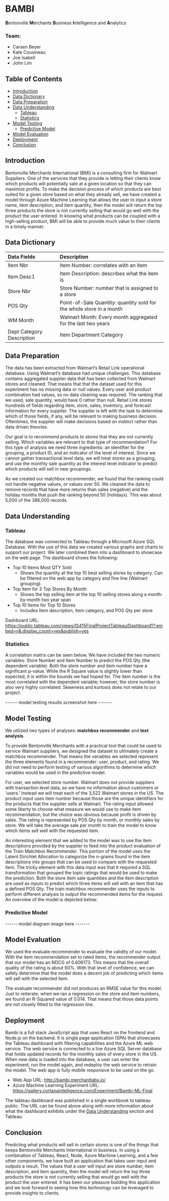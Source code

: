 

# BAMBI
**B**entonville **M**erchants **B**usiness **I**ntelligence and **A**nalytics

### Team: 

- Carsen Beyer
- Kate Cousineau
- Joe Isabell
- John Lim

## Table of Contents

- [Introduction](#introduction)
- [Data Dictionary](#data-dictionary)
- [Data Preparation](#data-preparation)
- [Data Understanding](#data-understanding)
  - [Tableau](#tableau)
  - [Statistics](#statistics)
- [Model Testing](#model-testing)
  - [Predictive Model](#predictive-model)
- [Model Evaluation](#model-evaluation)
- [Deployment](#deployment)
- [Conclusion](#conclusion)


## Introduction

Bentonville Merchants International (BMI) is a consulting firm for Walmart Suppliers. One of the services that they provide is letting their clients know which products will potentially sale at a given location so that they can maximize profits. To make the decision process of which products are best suited for a given store based on what they already sell, we have created a model through Azure Machine Learning that allows the user to input a store name, item description, and item quantity, then the model will return the top three products the store is not currently selling that would go well with the product the user entered. In knowing what products can be coupled with a high-selling product, BMI will be able to provide much value to their clients in a timely manner. 

## Data Dictionary

**Data Fields** | **Description**
:--- | :---
Item Nbr | Item Number: correlates with an item
Item Desc1 | Item Description: describes what the item is 
Store Nbr | Store Number: number that is assigned to a store
POS Qty | Point-of-Sale Quantity: quantity sold for the whole store in a month
WM Month | Walmart Month: Every month aggregated for the last two years
Dept Category Description | Item Department Category

## Data Preparation

The data has been extracted from Walmart’s Retail Link operational database. Using Walmart’s database had unique challenges. This database contains aggregated supplier data that has been collected from Walmart stores and cleaned. That means that that the dataset used for this experiment has no missing data or null values. Every user and product combination had values, so no data cleaning was required. The ranking that we used, sale quantity, would have 0 rather than null.
Retail Link stores hundreds of fields regarding item, store, sales, inventory, and forecast information for every supplier. The supplier is left with the task to determine which of those fields, if any, will be relevant to making business decision. Oftentimes, the supplier will make decisions based on instinct rather than data driven theories. 

Our goal is to recommend products to stores that they are not currently selling. Which variables are relevant to that type of recommendation? For this type of analysis we need three ingredients: an identifier for the grouping, a product ID, and an indicator of the level of interest. Since we cannot gather transactional level data, we will treat stores as a grouping, and use the monthly sale quantity as the interest level indicator to predict which products will sell in new groupings.

As we created our matchbox recommender, we found that the ranking could not handle negative values, or values over 50. We cleaned the data to remove records that have more returns than sales (negative) and the holiday months that push the ranking beyond 50 (holidays). This was about 5,000 of the 386,000 records.

## Data Understanding

### Tableau

The database was connected to Tableau through a Microsoft Azure SQL Database. With the use of this data we created various graphs and charts to support our project. We later combined them into a dashboard to showcase on the web page. The dashboard shows the following:
- Top 10 Items Most QTY Sold
  - Shows the quantity at the top 10 best selling stores by category. Can be filtered on the web app by category and fine line (Walmart grouping). 
- Top Item for 3 Top Stores By Month
  - Shows the top selling item at the top 10 selling stores along a month-by-month two year span
- Top 10 Items for Top 10 Stores
  - Includes Item description, item category, and POS Qty per store

Dashboard URL: https://public.tableau.com/views/IS415FinalProjectTableau/Dashboard1?:embed=y&:display_count=yes&publish=yes

### Statistics

A correlation matrix can be seen below. We have included the two numeric variables: Store Number and Item Number to predict the POS Qty (the dependent variable). Both the store number and item number have a significant p-value. While the R Square value is slightly lower than expected, it is within the bounds we had hoped for. The item number is the most correlated with the dependent variable; however, the store number is also very highly correlated. Skewness and kurtosis does not relate to our project. 

------ model testing results screenshot here -------

## Model Testing

We utilized two types of analyses: **matchbox recommender** and **text analysis**. 

To provide Bentonville Merchants with a practical tool that could be used to service Walmart suppliers, we designed the dataset to ultimately create a matchbox recommender. That means the variables we selected represent the three elements found in a recommender: user, product, and rating. We did not need to perform testing of various algorithms to determine which variables would be used in the predictive model. 

For user, we selected store number. Walmart does not provide suppliers with transaction level data, so we have no information about customers or ‘users.’ Instead we will treat each of the 3,522 Walmart stores in the US.
The product input uses item number because those are the unique identifiers for the products that the supplier sells at Walmart.
The rating input allowed some liberty to choose what measure we would use to make item recommendation, but the choice was obvious because profit is driven by sales. The rating is represented by POS Qty by month, or monthly sales by store. We will take the average sale per month to train the model to know which items sell well with the requested item.

An interesting element that we added to the model was to use the item descriptions provided by the supplier to feed into the product evaluation of the Train Matchbox Recommender. This portion of the model uses the Latent Dirichlet Allocation to categorize the n-grams found in the item descriptions into groups that can be used to compare with the requested item. The tricky element with this data input was that it required a SQL transformation that grouped the topic ratings that would be used to make the prediction.
Both the store item sale quantities and the item description are used as inputs to predict which three items will sell with an item that has a defined POS Qty. The train matchbox recommender uses the inputs to perform different analysis to output the recommended items for the request. 
An overview of the model is depicted below:

### Predictive Model
------ model diagram image here -------


## Model Evaluation

We used the evaluate recommender to evaluate the validity of our model. With the item recommendation set to rated items, the recommender output that our model has an NDCG of 0.606173. This means that the overall quality of the rating is about 60%. With that level of confidence, we can safely determine that the model does a decent job of predicting which items will sell with the selected item.

The evaluate recommender did not produces an RMSE value for this model. Just to reiterate, when we ran a regression on the store and item numbers, we found an R-Squared value of 0.014. That means that those data points are not closely fitted to the regression line.

## Deployment

Bambi is a full stack JavaScript app that uses React on the frontend and Node.js on the backend.
It is single page application (SPA) that showcases the Tableau dashboard with filtering capabilities and the Azure ML web service. The web service is connected to a live Azure SQL Server database that holds updated records for the monthly sales of every store in the US. When new data is loaded into the database, a user can enter the experiment, run the model again, and redeploy the web service to retrain the model. The web app is fully mobile responsive to be used on the go.

- Web App URL: http://bambi.merchantlabs.io/
- Azure Machine Learning Experiment URL: https://gallery.cortanaintelligence.com/Experiment/Bambi-ML-Final

The tableau dashboard was published in a single workbook to tableau public. The URL can be found above along with more information about what the dashboard exhibits under the [Data Understanding](#data-understanding) section and Tableau. 

## Conclusion
Predicting what products will sell in certain stores is one of the things that keeps Bentonville Merchants International in business. In using a combination of Tableau, React, Node, Azure Machine Learning, and a few other components, we have built an application that takes user input and outputs a result. The values that a user will input are store number, item description, and item quantity, then the model will return the top three products the store is not currently selling that would go well with the product the user entered. It has been our pleasure building this application and we look forward to seeing how this technology can be leveraged to provide insights to clients. 
